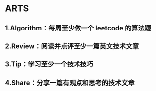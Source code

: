 # ARTS
## 1.Algorithm：每周至少做一个 leetcode 的算法题

## 2.Review：阅读并点评至少一篇英文技术文章

## 3.Tip：学习至少一个技术技巧

## 4.Share：分享一篇有观点和思考的技术文章